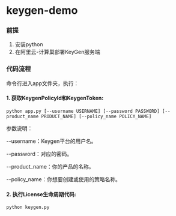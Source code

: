 # keygen-demo
### 前提
1. 安装python
2. 在阿里云-计算巢部署KeyGen服务端

### 代码流程
命令行进入app文件夹，执行：
#### 1. 获取KeygenPolicyId和KeygenToken:
    python app.py [--username USERNAME] [--password PASSWORD] [--product_name PRODUCT_NAME] [--policy_name POLICY_NAME]
参数说明：

--username：Keygen平台的用户名。

--password：对应的密码。

--product_name：你的产品的名称。

--policy_name：你想要创建或使用的策略名称。

#### 2. 执行License生命周期代码:
    python keygen.py
